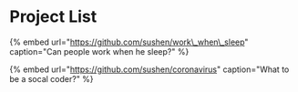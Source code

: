 # Project List

{% embed url="https://github.com/sushen/work\_when\_sleep" caption="Can people work when he sleep?" %}

{% embed url="https://github.com/sushen/coronavirus" caption="What to be a socal coder?" %}








